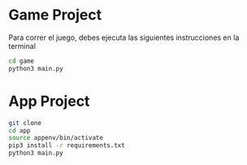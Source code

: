 # Game Project

Para correr el juego, debes ejecuta las siguientes instrucciones en la terminal
```sh
cd game
python3 main.py
```

# App Project
```sh
git clone
cd app
source appenv/bin/activate
pip3 install -r requirements.txt
python3 main.py
```

